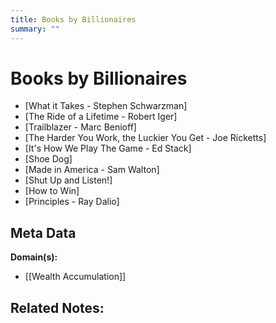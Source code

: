 ```yaml
---
title: Books by Billionaires
summary: ""
---
```


# Books by Billionaires

* [What it Takes - Stephen Schwarzman]
* [The Ride of a Lifetime - Robert Iger]
* [Trailblazer - Marc Benioff]
* [The Harder You Work, the Luckier You Get - Joe Ricketts]
* [It's How We Play The Game - Ed Stack]
* [Shoe Dog]
* [Made in America - Sam Walton]
* [Shut Up and Listen!]
* [How to Win]
* [Principles - Ray Dalio]


## Meta Data

**Domain(s):**
- [[Wealth Accumulation]]

**Related Notes:**
- 
